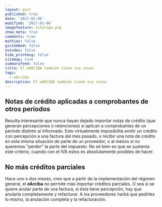 ```yaml
---
layout: post
published: true
date: '2017-01-06'
modified: '2017-01-06'
imagefeature: sitelogo.png
show_meta: true
comments: true
mathjax: false
gistembed: false
noindex: false
hide_printmsg: false
sitemap: true
summaryfeed: false
title: El eARCIBA también tiene sus cosas
tags:
  - eArciba
description: El eARCIBA también tiene sus cosas
---
```

## Notas de crédito aplicadas a comprobantes de otros períodos

Resulta interesante que nunca hayan dejado importar notas de crédito (que generan percepciones o retenciones) si aplican a comprobantes de un período distinto al informado. Esto virtualmente imposibilita emitir un crédito con percepción a una factura del mes pasado, o recibir una nota de crédito en esta misma situación de parte de un proveedor, o al menos si no queremos "perder" la parte del impuesto. No sé bien en que se sustenta este criterio, cuando con el IVA estos es absolutamente posibles de hacer.

## No más créditos parciales

Hace uno o dos meses, creo que a partir de la implementación del régimen general, el **eArciba** no permite más importar créditos parciales. O sea si se quiere anular parte de una factura, si ésta tiene percepción, hay que anularla completamente y refacturar. A los proveedores harbá que pedirles lo mismo, la anulación completa y la refacturación.

